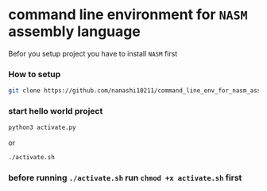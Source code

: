 # command line environment for `NASM` assembly language

Befor you setup project you have to install `NASM` first

### How to setup

```bash
git clone https://github.com/nanashi10211/command_line_env_for_nasm_assembly.git
```` 

### start hello world project
```bash
python3 activate.py 
```
or 
```bash
./activate.sh 
``` 

### before running `./activate.sh` run `chmod +x activate.sh` first

